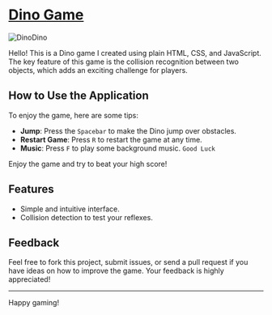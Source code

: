 # [Dino Game](https://3mptyspac3.github.io/Dino/)

<p>
 <img src="/DinoGame.png" alt="DinoDino">
</p>
Hello! This is a Dino game I created using plain HTML, CSS, and JavaScript. The key feature of this game is the collision recognition between two objects, which adds an exciting challenge for players.

## How to Use the Application

To enjoy the game, here are some tips:

- **Jump**: Press the `Spacebar` to make the Dino jump over obstacles.
- **Restart Game**: Press `R` to restart the game at any time.
- **Music**: Press `F` to play some background music. `Good Luck`

Enjoy the game and try to beat your high score!

## Features

- Simple and intuitive interface.
- Collision detection to test your reflexes.

## Feedback

Feel free to fork this project, submit issues, or send a pull request if you have ideas on how to improve the game. Your feedback is highly appreciated!

---

Happy gaming!
 
